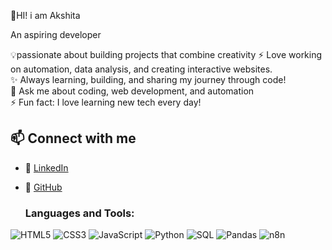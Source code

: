 👋HI! i am Akshita


An aspiring developer

💡passionate about building projects that combine creativity
⚡ Love working on automation, data analysis, and creating interactive websites.  
✨ Always learning, building, and sharing my journey through code!  
💬 Ask me about coding, web development, and automation  
⚡ Fun fact: I love learning new tech every day! 


## 📫 Connect with me
- 💼 [LinkedIn](www.linkedin.com/in/akshita-shrivastava-15a00030b)  
- 🐙 [GitHub](https://github.com/Akshita005)

  ### Languages and Tools:
![HTML5](https://img.shields.io/badge/html5-%23E34F26.svg?style=for-the-badge&logo=html5&logoColor=white)
![CSS3](https://img.shields.io/badge/css3-%231572B6.svg?style=for-the-badge&logo=css3&logoColor=white)
![JavaScript](https://img.shields.io/badge/javascript-%23323330.svg?style=for-the-badge&logo=javascript&logoColor=%23F7DF1E)
![Python](https://img.shields.io/badge/python-%233776AB.svg?style=for-the-badge&logo=python&logoColor=white)
![SQL](https://img.shields.io/badge/sql-%2300758F.svg?style=for-the-badge&logo=database&logoColor=white)
![Pandas](https://img.shields.io/badge/pandas-%23150458.svg?style=for-the-badge&logo=pandas&logoColor=white)
![n8n](https://img.shields.io/badge/n8n-%23F05A28.svg?style=for-the-badge&logo=n8n&logoColor=white)
